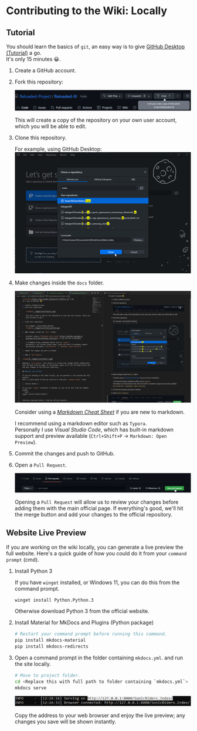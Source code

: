 # Contributing to the Wiki: Locally

## Tutorial
You should learn the basics of `git`, an easy way is to give [GitHub Desktop (Tutorial)](https://www.youtube.com/watch?v=77W2JSL7-r8) a go.  
It's only 15 minutes 😀.

1. Create a GitHub account.
2. Fork this repository:

    ![Image](./Images/Contribute/1.png)

    This will create a copy of the repository on your own user account, which you will be able to edit.

3. Clone this repository.

    For example, using GitHub Desktop:
    ![Image](./Images/Contribute/GitHub.png)

4. Make changes inside the `docs` folder.

    ![Image](./Images/Contribute/VSCode.png)

    Consider using a [*Markdown Cheat Sheet*](https://github.com/adam-p/markdown-here/wiki/Markdown-Cheatsheet) if you are new to markdown.

    I recommend using a markdown editor such as `Typora`.  
    Personally I use *Visual Studio Code*, which has built-in markdown support and preview available (`Ctrl+Shift+P` -> `Markdown: Open Preview`). 

5. Commit the changes and push to GitHub.

6. Open a `Pull Request`.

    ![Image](./Images/Contribute/3.png)

    Opening a `Pull Request` will allow us to review your changes before adding them with the main official page. If everything's good, we'll hit the merge button and add your changes to the official repository.

## Website Live Preview

If you are working on the wiki locally, you can generate a live preview the full website.
Here's a quick guide of how you could do it from your `command prompt` (cmd).

1. Install Python 3

    If you have `winget` installed, or Windows 11, you can do this from the command prompt.
    ```bash
    winget install Python.Python.3
    ```

    Otherwise download Python 3 from the official website.

2. Install Material for MkDocs and Plugins (Python package)
    ```bash
    # Restart your command prompt before running this command.
    pip install mkdocs-material
    pip install mkdocs-redirects
    ```

3. Open a command prompt in the folder containing `mkdocs.yml`. and run the site locally.
    ```bash
    # Move to project folder.
    cd <Replace this with full path to folder containing `mkdocs.yml`>
    mkdocs serve
    ```

    ![Image](./Images/Contribute/LocalRun.png)

    Copy the address to your web browser and enjoy the live preview; any changes you save will be shown instantly.